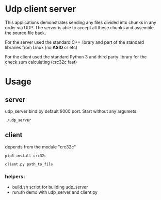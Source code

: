 # Udp client server

This applications demonstrates sending any files divided into chunks in any order via UDP.
The server is able to accept all these chunks and assemble the source file back.

For the server used the standard C++ library and part of the standard libraries from Linux (no **ASIO** or etc)

For the client used the standard Python 3 and third party library for the check sum calculating (crc32c fast)

# Usage
## server
udp_server bind by default 9000 port. Start without any argumets.

```./udp_server```


## client 

depends from the module "crc32c"

```pip3 install crc32c```

```client.py path_to_file``` 

### helpers:

* build.sh script for building  udp_server
* run.sh demo with udp_server and client.py